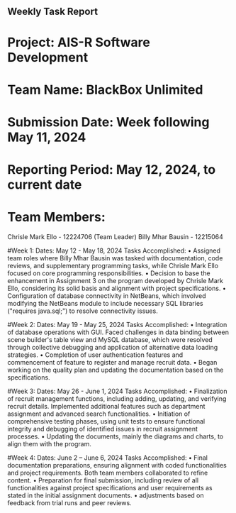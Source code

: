 ## Weekly Task Report

# Project: AIS-R Software Development
# Team Name: BlackBox Unlimited
# Submission Date: Week following May 11, 2024
# Reporting Period: May 12, 2024, to current date
# Team Members:
Chrisle Mark Ello - 12224706 (Team Leader)
Billy Mhar Bausin - 12215064

#Week 1:
Dates: May 12 - May 18, 2024
Tasks Accomplished:
•	Assigned team roles where Billy Mhar Bausin was tasked with documentation, code reviews, and supplementary programming tasks, while Chrisle Mark Ello focused on core programming responsibilities.
•	Decision to base the enhancement in Assignment 3 on the program developed by Chrisle Mark Ello, considering its solid basis and alignment with project specifications.
•	Configuration of database connectivity in NetBeans, which involved modifying the NetBeans module to include necessary SQL libraries ("requires java.sql;") to resolve connectivity issues.

#Week 2:
Dates: May 19 - May 25, 2024
Tasks Accomplished:
•	Integration of database operations with GUI. Faced challenges in data binding between scene builder's table view and MySQL database, which were resolved through collective debugging and application of alternative data loading strategies.
•	Completion of user authentication features and commencement of feature to register and manage recruit data.
•	Began working on the quality plan and updating the documentation based on the specifications.

#Week 3:
Dates: May 26 - June 1, 2024
Tasks Accomplished:
•	Finalization of recruit management functions, including adding, updating, and verifying recruit details. Implemented additional features such as department assignment and advanced search functionalities.
•	Initiation of comprehensive testing phases, using unit tests to ensure functional integrity and debugging of identified issues in recruit assignment processes.
•	Updating the documents, mainly the diagrams and charts, to align them with the program.

#Week 4:
Dates: June 2 – June 6, 2024
Tasks Accomplished:
•	Final documentation preparations, ensuring alignment with coded functionalities and project requirements. Both team members collaborated to refine content.
•	Preparation for final submission, including review of all functionalities against project specifications and user requirements as stated in the initial assignment documents.
•	adjustments based on feedback from trial runs and peer reviews.
 
